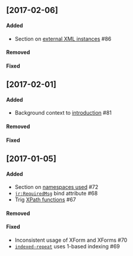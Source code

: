 [2017-02-06]
--------------------
#### Added
* Section on [external XML instances](http://opendatakit.github.io/xforms-spec/#secondary-instances---external) #86

#### Removed

#### Fixed

[2017-02-01]
--------------------
#### Added
* Background context to [introduction](http://opendatakit.github.io/xforms-spec/#introduction) #81

#### Removed

#### Fixed


[2017-01-05]
--------------------
#### Added
* Section on [namespaces used](http://opendatakit.github.io/xforms-spec/#namespaces) #72
* [`jr:RequiredMsg`](http://opendatakit.github.io/xforms-spec/#bind-attributes) bind attribute #68
* Trig [XPath functions](http://opendatakit.github.io/xforms-spec/#xpath-functions) #67

#### Removed

#### Fixed
* Inconsistent usage of XForm and XForms #70
* [`indexed-repeat`](http://opendatakit.github.io/xforms-spec/#xpath-functions) uses 1-based indexing #69


